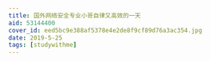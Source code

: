 ```yaml
---
title: 国外网络安全专业小哥自律又高效的一天
aid: 53144400
cover_id: eed5bc9e388af5378e4e2de8f9cf89d76a3ac354.jpg
date: 2019-5-25
tags: [studywithme]
---
```

